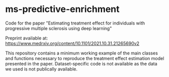 # ms-predictive-enrichment
Code for the paper "Estimating treatment effect for individuals with progressive multiple sclerosis using deep learning"

Preprint available at: https://www.medrxiv.org/content/10.1101/2021.10.31.21265690v2

This repository contains a minimum working example of the main classes and functions necessary to reproduce the treatment effect estimation model presented in the paper. Dataset-specific code is not available as the data we used is not publically available.
